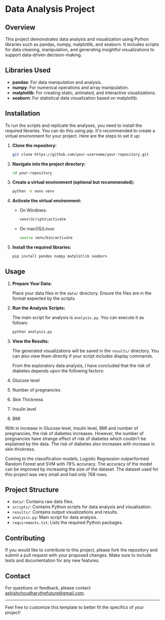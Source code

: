 

# Data Analysis Project

## Overview

This project demonstrates data analysis and visualization using Python libraries such as pandas, numpy, matplotlib, and seaborn. It includes scripts for data cleaning, manipulation, and generating insightful visualizations to support data-driven decision-making.

## Libraries Used

- **pandas**: For data manipulation and analysis.
- **numpy**: For numerical operations and array manipulation.
- **matplotlib**: For creating static, animated, and interactive visualizations.
- **seaborn**: For statistical data visualization based on matplotlib.

## Installation

To run the scripts and replicate the analyses, you need to install the required libraries. You can do this using pip. It's recommended to create a virtual environment for your project. Here are the steps to set it up:

1. **Clone the repository:**

   ```bash
   git clone https://github.com/your-username/your-repository.git
   ```

2. **Navigate into the project directory:**

   ```bash
   cd your-repository
   ```

3. **Create a virtual environment (optional but recommended):**

   ```bash
   python -m venv venv
   ```

4. **Activate the virtual environment:**

   - On Windows:

     ```bash
     venv\Scripts\activate
     ```

   - On macOS/Linux:

     ```bash
     source venv/bin/activate
     ```

5. **Install the required libraries:**

   ```bash
   pip install pandas numpy matplotlib seaborn
   ```

## Usage

1. **Prepare Your Data:**

   Place your data files in the `data/` directory. Ensure the files are in the format expected by the scripts.

2. **Run the Analysis Scripts:**

   The main script for analysis is `analysis.py`. You can execute it as follows:

   ```bash
   python analysis.py
   ```

3. **View the Results:**

   The generated visualizations will be saved in the `results/` directory. You can also view them directly if your script includes display commands.

   From the exploratory data analysis, I have concluded that the risk of diabetes depends upon the following factors:
1. Glucose level
2. Number of pregnancies
3. Skin Thickness
4. Insulin level
5. BMI

With in increase in Glucose level, insulin level, BMI and number of pregnancies, the risk of diabetes increases. However, the number of pregnancies have strange effect of risk of diabetes which couldn't be explained by the data. The risk of diabetes also increases with increase in skin thickness.

Coming to the classification models, Logistic Regression outperformed Random Forest and SVM with 78% accuracy. The accuracy of the model can be improved by increasing the size of the dataset. The dataset used for this project was very small and had only 768 rows.

## Project Structure

- `data/`: Contains raw data files.
- `scripts/`: Contains Python scripts for data analysis and visualization.
- `results/`: Contains output visualizations and results.
- `analysis.py`: Main script for data analysis.
- `requirements.txt`: Lists the required Python packages.

## Contributing

If you would like to contribute to this project, please fork the repository and submit a pull request with your proposed changes. Make sure to include tests and documentation for any new features.


## Contact

For questions or feedback, please contact [ashishchoudharythefuture@gmail.com](mailto:ashishchoudharythefuture@gmail.com).

---

Feel free to customize this template to better fit the specifics of your project!
